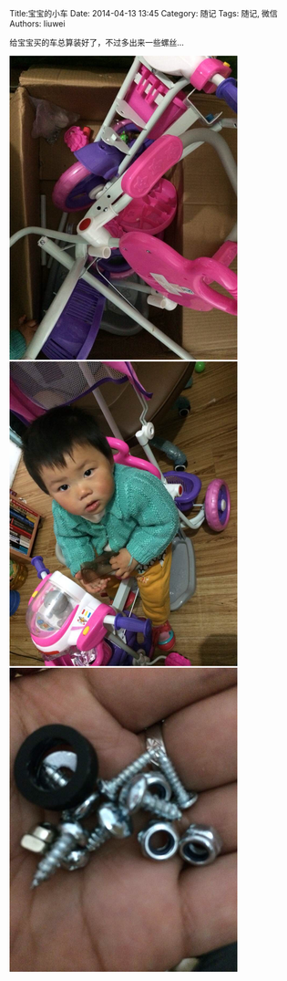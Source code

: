 Title:宝宝的小车
Date: 2014-04-13 13:45
Category: 随记
Tags: 随记, 微信
Authors: liuwei

给宝宝买的车总算装好了，不过多出来一些螺丝...

<img src="../../static/images/2014/20140413/89.pic_hd.jpg" width="400" />

<img src="../../static/images/2014/20140413/90.pic_hd.jpg" width="400" />

<img src="../../static/images/2014/20140413/91.pic_hd.jpg" width="400" />
